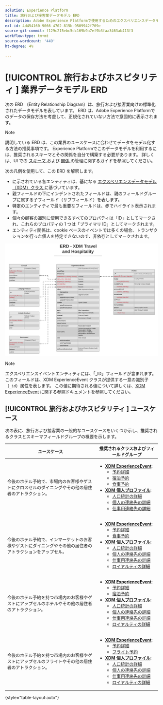 ```yaml
---
solution: Experience Platform
title: 旅行および接客業データモデル ERD
description: Adobe Experience Platformで使用するためのエクスペリエンスデータモデル（XDM）と互換性のある、旅行および接客業向けの標準化されたデータモデルを表すエンティティ関係図（ERD）を表示します。
exl-id: 4d454160-9066-4702-815b-9509942f709e
source-git-commit: f129c215ebc5dc169b9a7ef9b3faa3463ab413f3
workflow-type: tm+mt
source-wordcount: '449'
ht-degree: 4%

---
```


# [!UICONTROL  旅行およびホスピタリティ ] 業界データモデル ERD

次の ERD （Entity Relationship Diagram）は、旅行および接客業向けの標準化されたデータモデルを表しています。 ERD は、Adobe Experience Platformでのデータの保存方法を考慮して、正規化されていない方法で意図的に表示されます。

>[!NOTE]
>
>説明している ERD は、この業界のユースケースに合わせてデータをモデル化する方法の推奨事項です。 Experience Platformでこのデータモデルを利用するには、推奨されるスキーマとその関係を自分で構築する必要があります。 詳しくは、UI での [ スキーマ ](../../ui/resources/schemas.md) および [ 関係 ](../../tutorials/relationship-ui.md) の管理に関するガイドを参照してください。

次の凡例を使用して、この ERD を解釈します。

* に示されている各エンティティは、基になる [ エクスペリエンスデータモデル（XDM）クラス ](../composition.md#class) に基づいています。
* 親フィールドの下にインデントされたフィールドは、親のフィールドグループに属する子フィールド（サブフィールド）を表します。
* 特定のエンティティで最も重要なフィールドは、赤でハイライト表示されます。
* 個々の顧客の識別に使用できるすべてのプロパティは「ID」としてマークされ、これらのプロパティの 1 つは「プライマリ ID」としてマークされます。
* エンティティ関係は、cookie ベースのイベントでは多くの場合、トランザクションを行った個人を特定できないので、非依存としてマークされます。

![ 旅行ホスピタリティデータモデルの ERD の例 ](../../images/industries/travel-hospitality.png)

>[!NOTE]
>
>エクスペリエンスイベントエンティティには、「_ID」フィールドが含まれます。このフィールドは、XDM ExperienceEvent クラスが提供する一意の識別子（`_id`）属性を表します。 この値に期待される値について詳しくは、[XDM ExperienceEvent](../../classes/experienceevent.md) に関する参照ドキュメントを参照してください。

## [!UICONTROL  旅行およびホスピタリティ ] ユースケース

次の表に、旅行および接客業の一般的なユースケースをいくつか示し、推奨されるクラスとスキーマフィールドグループの概要を示します。

| ユースケース | 推奨されるクラスおよびフィールドグループ |
| --- | --- |
| 今後のホテル予約で、市場内のお客様やゲストにクロスセルのダイニングやその他の居住者のアトラクション。 | <ul><li>**[XDM ExperienceEvent](../../classes/experienceevent.md)**:<ul><li>[予約詳細](../../field-groups/event/reservation-details.md)</li><li>[宿泊予約](../../field-groups/event/lodging-reservation.md)</li><li>[食事予約](../../field-groups/event/dining-reservation.md)</li></ul></li><li>**[XDM 個人プロファイル](../../classes/individual-profile.md)**:<ul><li>[ 人口統計の詳細 ](../../field-groups/profile/demographic-details.md)</li><li>[ 個人の連絡先の詳細 ](../../field-groups/profile/personal-contact-details.md)</li><li>[ 仕事用連絡先の詳細 ](../../field-groups/profile/work-contact-details.md)</li></ul></li></ul> |
| 今後のホテル予約で、インマーケットのお客様やゲストにダイニングやその他の居住者のアトラクションをアップセル。 | <ul><li>**[XDM ExperienceEvent](../../classes/experienceevent.md)**:<ul><li>[予約詳細](../../field-groups/event/reservation-details.md)</li><li>[食事予約](../../field-groups/event/dining-reservation.md)</li></ul></li><li>**[XDM 個人プロファイル](../../classes/individual-profile.md)**:<ul><li>[ 人口統計の詳細 ](../../field-groups/profile/demographic-details.md)</li><li>[ 個人の連絡先の詳細 ](../../field-groups/profile/personal-contact-details.md)</li><li>[ 仕事用連絡先の詳細 ](../../field-groups/profile/work-contact-details.md)</li><li>[ ロイヤルティの詳細 ](../../field-groups/profile/loyalty-details.md)</li></ul></li></ul> |
| 今後のホテル予約を持つ市場内のお客様やゲストにアップセルのホテルやその他の居住者のアトラクション。 | <ul><li>**[XDM ExperienceEvent](../../classes/experienceevent.md)**:<ul><li>[予約詳細](../../field-groups/event/reservation-details.md)</li><li>[宿泊予約](../../field-groups/event/lodging-reservation.md)</li></ul></li><li>**[XDM 個人プロファイル](../../classes/individual-profile.md)**:<ul><li>[ 人口統計の詳細 ](../../field-groups/profile/demographic-details.md)</li><li>[ 個人の連絡先の詳細 ](../../field-groups/profile/personal-contact-details.md)</li><li>[ 仕事用連絡先の詳細 ](../../field-groups/profile/work-contact-details.md)</li><li>[ ロイヤルティの詳細 ](../../field-groups/profile/loyalty-details.md)</li></ul></li></ul> |
| 今後のホテル予約を持つ市場内のお客様やゲストにアップセルのフライトやその他の居住者のアトラクション。 | <ul><li>**[XDM ExperienceEvent](../../classes/experienceevent.md)**:<ul><li>[予約詳細](../../field-groups/event/reservation-details.md)</li><li>[フライト予約](../../field-groups/event/flight-reservation.md)</li></ul></li><li>**[XDM 個人プロファイル](../../classes/individual-profile.md)**:<ul><li>[ 人口統計の詳細 ](../../field-groups/profile/demographic-details.md)</li><li>[ 個人の連絡先の詳細 ](../../field-groups/profile/personal-contact-details.md)</li><li>[ 仕事用連絡先の詳細 ](../../field-groups/profile/work-contact-details.md)</li><li>[ ロイヤルティの詳細 ](../../field-groups/profile/loyalty-details.md)</li></ul></li></ul> |

{style="table-layout:auto"}
